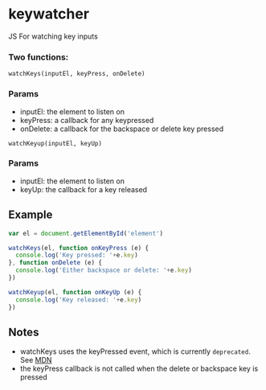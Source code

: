 # keywatcher
JS For watching key inputs

### Two functions:

`watchKeys(inputEl, keyPress, onDelete)`

### Params
 - inputEl: the element to listen on
 - keyPress: a callback for any keypressed
 - onDelete: a callback for the backspace or delete key pressed

`watchKeyup(inputEl, keyUp)`

### Params
 - inputEl: the element to listen on
 - keyUp: the callback for a key released

## Example
```javascript
var el = document.getElementById('element')

watchKeys(el, function onKeyPress (e) {
  console.log('Key pressed: '+e.key)
}, function onDelete (e) {
  console.log('Either backspace or delete: '+e.key)
})

watchKeyup(el, function onKeyUp (e) {
  console.log('Key released: '+e.key)
})
```
## Notes
 - watchKeys uses the keyPressed event, which is currently `deprecated`. See [MDN](https://developer.mozilla.org/en-US/docs/Web/Events/keypress)
 - the keyPress callback is not called when the delete or backspace key is pressed
